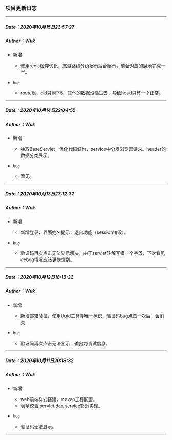### 项目更新日志

---

##### Date：2020年10月15日22:57:27

##### Author：Wuk

* 新增
  *  使用redis缓存优化，旅游路线分页展示后台展示，前台对应的展示完成一半。

* `bug`
  * route表，cid只剩下5，其他的数据没插进去，导致head只有一个正常。

---

##### Date：2020年10月14日22:04:55

##### Author：Wuk

* 新增
  *  抽取BaseServlet，优化代码结构，service中分发浏览器请求。header的数据分类展示。

* `bug`
  * 暂无。

---

##### Date：2020年10月13日23:12:37

##### Author：Wuk

* 新增
  *  新增登录，界面姓名提示，退出功能（session销毁）。

* `bug`
  * 验证码再次点击无法显示解决，由于servlet注解写错一个字母，下次看见debug情况应该更快想到。

---

##### Date：2020年10月12日18:13:22

##### Author：Wuk

* 新增
  *  新增邮箱验证，使用Uuid工具类唯一标识，验证码bug点击一次后，会消失

* `bug`
  * 验证码再次点击无法显示，输出为调试信息。

---

##### Date：2020年10月11日20:18:32

##### Author：Wuk

* 新增
  * web前端样式搭建，maven工程配置。
  *  表单校验,servlet,dao,service部分实现。

* `bug`
  * 验证码无法显示。

---------

